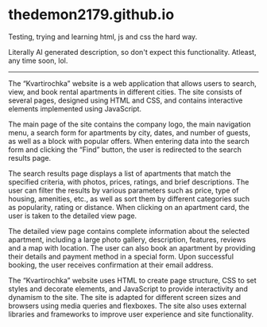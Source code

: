 # thedemon2179.github.io
Testing, trying and learning html, js and css the hard way. 

Literally AI generated description, so don't expect this functionality. Atleast, any time soon, lol.

---

The “Kvartirochka” website is a web application that allows users to search, view, and book rental apartments in different cities. The site consists of several pages, designed using HTML and CSS, and contains interactive elements implemented using JavaScript.

The main page of the site contains the company logo, the main navigation menu, a search form for apartments by city, dates, and number of guests, as well as a block with popular offers. When entering data into the search form and clicking the “Find” button, the user is redirected to the search results page.

The search results page displays a list of apartments that match the specified criteria, with photos, prices, ratings, and brief descriptions. The user can filter the results by various parameters such as price, type of housing, amenities, etc., as well as sort them by different categories such as popularity, rating or distance. When clicking on an apartment card, the user is taken to the detailed view page.

The detailed view page contains complete information about the selected apartment, including a large photo gallery, description, features, reviews and a map with location. The user can also book an apartment by providing their details and payment method in a special form. Upon successful booking, the user receives confirmation at their email address.

The “Kvartirochka” website uses HTML to create page structure, CSS to set styles and decorate elements, and JavaScript to provide interactivity and dynamism to the site. The site is adapted for different screen sizes and browsers using media queries and flexboxes. The site also uses external libraries and frameworks to improve user experience and site functionality.
